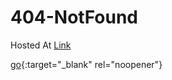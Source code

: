 # 404-NotFound
Hosted At 
<a href="https://brilliant-pastelito-1b42ee.netlify.app/" target="_blank">Link</a>

[go](http://stackoverflow.com){:target="_blank" rel="noopener"}
